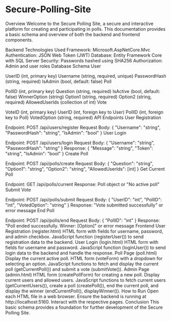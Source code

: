 # Secure-Polling-Site
Overview
Welcome to the Secure Polling Site, a secure and interactive platform for creating and participating in polls. This documentation provides a basic schema and overview of both the backend and frontend components.

Backend
Technologies Used
Framework: Microsoft.AspNetCore.Mvc
Authentication: JSON Web Token (JWT)
Database: Entity Framework Core with SQL Server
Security: Passwords hashed using SHA256
Authorization: Admin and user roles
Database Schema
User

UserID (int, primary key)
Username (string, required, unique)
PasswordHash (string, required)
IsAdmin (bool, default: false)
Poll

PollID (int, primary key)
Question (string, required)
IsActive (bool, default: false)
WinnerOption (string)
Option1 (string, required)
Option2 (string, required)
AllowedUserIds (collection of int)
Vote

VoteID (int, primary key)
UserID (int, foreign key to User)
PollID (int, foreign key to Poll)
VotedOption (string, required)
API Endpoints
User Registration

Endpoint: POST /api/users/register
Request Body: { "Username": "string", "PasswordHash": "string", "IsAdmin": "bool" }
User Login

Endpoint: POST /api/users/login
Request Body: { "Username": "string", "PasswordHash": "string" }
Response: { "Message": "string", "Token": "string", "IsAdmin": "bool" }
Create Poll

Endpoint: POST /api/polls/create
Request Body: { "Question": "string", "Option1": "string", "Option2": "string", "AllowedUserIds": [int] }
Get Current Poll

Endpoint: GET /api/polls/current
Response: Poll object or "No active poll"
Submit Vote

Endpoint: POST /api/polls/submit
Request Body: { "UserID": "int", "PollID": "int", "VotedOption": "string" }
Response: "Vote submitted successfully" or error message
End Poll

Endpoint: POST /api/polls/end
Request Body: { "PollID": "int" }
Response: "Poll ended successfully. Winner: [Option]" or error message
Frontend
User Registration (register.html)
HTML form with fields for username, password, and admin checkbox.
JavaScript function (registerUser()) to send registration data to the backend.
User Login (login.html)
HTML form with fields for username and password.
JavaScript function (loginUser()) to send login data to the backend and handle the response.
Poll Page (poll.html)
Display the current active poll.
HTML form (voteForm) with a dropdown for selecting an option.
JavaScript functions to fetch and display the current poll (getCurrentPoll()) and submit a vote (submitVote()).
Admin Page (admin.html)
HTML form (createPollForm) for creating a new poll.
Display current users and allowed users.
JavaScript functions to fetch current users (getCurrentUsers()), create a poll (createPoll()), end the current poll, and display the winner (endCurrentPoll(), displayWinner()).
How to Run
Open each HTML file in a web browser.
Ensure the backend is running at http://localhost:5160.
Interact with the respective pages.
Conclusion
This basic schema provides a foundation for further development of the Secure Polling Site. 
